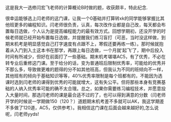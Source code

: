 这是我大一选修闫宏飞老师的计算概论B时做的题，收获颇丰，特此纪念.

很幸运能够选上闫老师的这门课，让我一个0基础并打算转xk的同学能够掌握比其他班更多的编程知识。闫老师很负责，认真，每次改作业都是自己改，每天都会布置每日选做，个人认为是提高编程能力的最有效方式。回想学期初，还没开学的时候老师就已经开始布置每日选做，并提醒我们练习盲打（可恶，当时没这样做，到期末机考是明显感觉自己打字速度有点跟不上，寒假还要再练一练）。那时候就抱着从入门到入土这本书在那学，再跟上每日选做，一个月就‘起飞’了，期中后投入时间有所减少，但好在前面打了一些基础。期末机考堪堪AC5，有了优秀，不必在转专业后重修这门课。至于给分的话，变为普通班后限制优秀率，可能给的优秀并不那么多，导致做更难的题得的分不如其他班高，但我认为不同的班倾向不一样，其他班有的倾向于基础知识等等，40%优秀率限制是每个班都有的，不能因为选课时选到闫老师的课得到优秀的可能就增大，这有失公平。但将那些本身有竞赛基础的人纳入优秀率可能的确不太合理。总之，如果你需要练习编程技术，并愿意投入大量时间，那选闫老师的课是最合适不过的了，也可以得到满意的分数（闫老师开学的时候说一学期做150（120？）道题期末机考差不多就可以AK，我这学期差不多做了120道，AC5，仅供参考）。我相信这门课在后面会越来越好的,怎么说呢，闫老师yyds!
